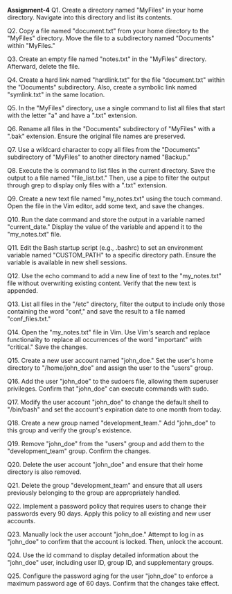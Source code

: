 **Assignment-4**
Q1.	Create a directory named "MyFiles" in your home directory. Navigate into this directory and list its contents.


Q2.	Copy a file named "document.txt" from your home directory to the "MyFiles" directory. Move the file to a subdirectory named "Documents" within "MyFiles."

Q3.	Create an empty file named "notes.txt" in the "MyFiles" directory. Afterward, delete the file.

Q4.	Create a hard link named "hardlink.txt" for the file "document.txt" within the "Documents" subdirectory. Also, create a symbolic link named "symlink.txt" in the same location.

Q5.	In the "MyFiles" directory, use a single command to list all files that start with the letter "a" and have a ".txt" extension.

Q6.	Rename all files in the "Documents" subdirectory of "MyFiles" with a ".bak" extension. Ensure the original file names are preserved.

Q7.	Use a wildcard character to copy all files from the "Documents" subdirectory of "MyFiles" to another directory named "Backup."

Q8.	Execute the ls command to list files in the current directory. Save the output to a file named "file_list.txt." Then, use a pipe to filter the output through grep to display only files with a ".txt" extension.

Q9.	Create a new text file named "my_notes.txt" using the touch command. Open the file in the Vim editor, add some text, and save the changes.

Q10.	Run the date command and store the output in a variable named "current_date." Display the value of the variable and append it to the "my_notes.txt" file.

Q11.	Edit the Bash startup script (e.g., .bashrc) to set an environment variable named "CUSTOM_PATH" to a specific directory path. Ensure the variable is available in new shell sessions.

Q12.	Use the echo command to add a new line of text to the "my_notes.txt" file without overwriting existing content. Verify that the new text is appended.

Q13.	List all files in the "/etc" directory, filter the output to include only those containing the word "conf," and save the result to a file named "conf_files.txt."

Q14.	Open the "my_notes.txt" file in Vim. Use Vim's search and replace functionality to replace all occurrences of the word "important" with "critical." Save the changes.

Q15.	Create a new user account named "john_doe." Set the user's home directory to "/home/john_doe" and assign the user to the "users" group.

Q16.	Add the user "john_doe" to the sudoers file, allowing them superuser privileges. Confirm that "john_doe" can execute commands with sudo.

Q17.	Modify the user account "john_doe" to change the default shell to "/bin/bash" and set the account's expiration date to one month from today.

Q18.	Create a new group named "development_team." Add "john_doe" to this group and verify the group's existence.

Q19.	Remove "john_doe" from the "users" group and add them to the "development_team" group. Confirm the changes.

Q20.	Delete the user account "john_doe" and ensure that their home directory is also removed.

Q21.	Delete the group "development_team" and ensure that all users previously belonging to the group are appropriately handled.

Q22.	Implement a password policy that requires users to change their passwords every 90 days. Apply this policy to all existing and new user accounts.

Q23.	Manually lock the user account "john_doe." Attempt to log in as "john_doe" to confirm that the account is locked. Then, unlock the account.

Q24.	Use the id command to display detailed information about the "john_doe" user, including user ID, group ID, and supplementary groups.

Q25.	Configure the password aging for the user "john_doe" to enforce a maximum password age of 60 days. Confirm that the changes take effect.



